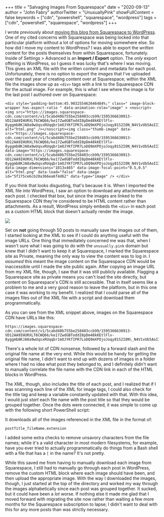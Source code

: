 +++
title = "Salvaging Images From Squarespace"
date = "2020-09-13"
author = "John Fabry"
authorTwitter = "UnusuallyPink"
showFullContent = false
keywords = ["cdn", "powershell", "squarespace", "wordpress"]
tags = ["cdn", "powershell", "squarespace", "wordpress"]
+++

I wrote previously about [moving this blog from Squarespace to WordPress](https://unusually.pink/unusually-pink-migration/). One of my cited concerns with Squarespace was being locked into that particular platform without a lot of options for moving somewhere else. So how did I move my content to WordPress? I was able to export the _written_ content for the posts themselves from within Squarespace, fortunately. Inside of Settings > Advanced is an **Import / Export** option. The _only_ export offering is WordPress, so I guess it was lucky that's where I was moving. This gives an XML file with the written content and metadata for each post. Unfortunately, there is no option to export the _images_ that I've uploaded over the past year of creating content over at Squarespace; within the XML file the images show up as `<div>` tags with a link to the Squarespace CDN for the actual image. For example, this is what I see where the image is for the last post I authored over on Squarespace:

```
<div style="padding-bottom:45.903255462646484%;" class=" image-block-wrapper has-aspect-ratio " data-animation-role="image" > <noscript><img src="https://images.squarespace-cdn.com/content/v1/5cabd40b755be258403ccb99/1595366630913-VD12AA9IHURXLT6CWQ66/ke17ZwdGBToddI8pDm48kKEtlFlv-8yggmb8KJA0a9wUqsxRUqqbr1mOJYKfIPR7LoDQ9mXPOjoJoqy81S2I8N_N4V1vUb5AoIIIbLZhVYxCRW4BPu10St3TBAUQYVKcpEap199WJ5tA07nqy9HB7RsfdGE2RUqSBzw535kCng92V_tkyiZ3FgjXcK6wugnz/html.png" alt="html.png" /></noscript><img class="thumb-image" data-src="https://images.squarespace-cdn.com/content/v1/5cabd40b755be258403ccb99/1595366630913-VD12AA9IHURXLT6CWQ66/ke17ZwdGBToddI8pDm48kKEtlFlv-8yggmb8KJA0a9wUqsxRUqqbr1mOJYKfIPR7LoDQ9mXPOjoJoqy81S2I8N_N4V1vUb5AoIIIbLZhVYxCRW4BPu10St3TBAUQYVKcpEap199WJ5tA07nqy9HB7RsfdGE2RUqSBzw535kCng92V_tkyiZ3FgjXcK6wugnz/html.png" data-image="https://images.squarespace-cdn.com/content/v1/5cabd40b755be258403ccb99/1595366630913-VD12AA9IHURXLT6CWQ66/ke17ZwdGBToddI8pDm48kKEtlFlv-8yggmb8KJA0a9wUqsxRUqqbr1mOJYKfIPR7LoDQ9mXPOjoJoqy81S2I8N_N4V1vUb5AoIIIbLZhVYxCRW4BPu10St3TBAUQYVKcpEap199WJ5tA07nqy9HB7RsfdGE2RUqSBzw535kCng92V_tkyiZ3FgjXcK6wugnz/html.png" data-image-dimensions="1013x465" data-image-focal-point="0.5,0.5" alt="html.png" data-load="false" data-image-id="5f175ce6cb20a366ea6f4d62" data-type="image" /> </div>
```

If you think that looks disgusting, that's because it is. When I imported the XML file into WordPress, I saw an option to download any attachments on each post. I checked that box, but since the images are linked to the Squarespace CDN they're considered to be HTML content rather than attachments. As a result, WordPress simply embeds the `<div>` in each post as a custom HTML block that doesn't actually render the image.

![](/images/cash_money.png)

Set on **not** going through 50 posts to manually save the images out of them, I started looking at the XML to see if I could do anything useful with the image URLs. One thing that immediately concerned me was that, when I wasn't sure what I was going to do with the `unusually.pink` domain but knew that I didn't want to keep it at Squarespace, I marked the Squarespace site as Private, meaning the only way to view the content was to log in. I _assumed_ this meant the image content on the Squarespace CDN would be inaccessible until I made the site public again. After copying an image URL from my XML file, though, I saw that it was still publicly available. Flagging a Squarespace site as private means you can't load the site directly, but content on Squarespace's CDN is still accessible. That in itself seems like a problem to me and a very good reason to leave the platform, but in this one case it was working to my benefit. I realized that I could parse all of the images files out of the XML file with a script and download them programmatically.

As you can see from the XML snippet above, images on the Squarespace CDN have URLs like this:

```
https://images.squarespace-cdn.com/content/v1/5cabd40b755be258403ccb99/1595366630913-VD12AA9IHURXLT6CWQ66/ke17ZwdGBToddI8pDm48kKEtlFlv-8yggmb8KJA0a9wUqsxRUqqbr1mOJYKfIPR7LoDQ9mXPOjoJoqy81S2I8N\_N4V1vUb5AoIIIbLZhVYxCRW4BPu10St3TBAUQYVKcpEap199WJ5tA07nqy9HB7RsfdGE2RUqSBzw535kCng92V\_tkyiZ3FgjXcK6wugnz/html.png
```

There's a whole lot of CDN nonsense, followed by a forward slash and the original file name at the very end. While this would be handy for getting the original file name, I didn't want to end up with dozens of images in a folder where I had no idea what post they belonged to, and I definitely didn't want to manually correlate the file name with the CDN link in each of the HTML blocks in WordPress.

The XML, though, also includes the title of each post, and I realized that if I was scanning each line of the XML for image tags, I could also check for the title tag and keep a variable constantly updated with that. With this idea, I would just _start_ each file name with the post title so that they would be grouped together. Once the dots were connected, it was simple to come up with the following short PowerShell script:

<script src="https://gist.github.com/jfabry-noc/10fd04fd8aa85e710e3acab5b0e55889.js"></script>

It downloads all of the images referenced in the XML file in the format of:

```
postTitle_fileName.extension
```

I added some extra checks to remove unsavory characters from the file names; while it's a valid character in most modern filesystems, for example, have you ever tried to actually programmatically do things from a Bash shell with a file that has a `[` in the name? It's not pretty.

While this saved me from having to manually download each image from Squarespace, I still had to manually go through each post in WordPress, remove the custom HTML block where each image should have been, and then upload the appropriate image. With the way I downloaded the images, though, I just started at the top of the directory and worked my way through the images alphabetically since each post was grouped together. It sucked, but it could have been a _lot_ worse. If nothing else it made me glad that I moved forward with migrating the site now rather than waiting a few more months for the Squarespace subscription to lapse; I didn't want to deal with this for any more posts than was strictly necessary.
